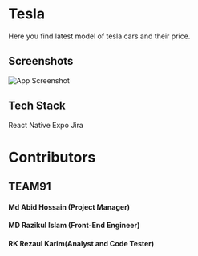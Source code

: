 # Tesla

Here you find latest model of tesla cars and their price.

## Screenshots

![App Screenshot](https://i.ibb.co/hXkjDdb/car2.png )



## Tech Stack

React Native
Expo
Jira


# Contributors

## TEAM91

#### Md Abid Hossain (Project Manager)

#### MD Razikul Islam (Front-End Engineer)

#### RK Rezaul Karim(Analyst and Code Tester)
